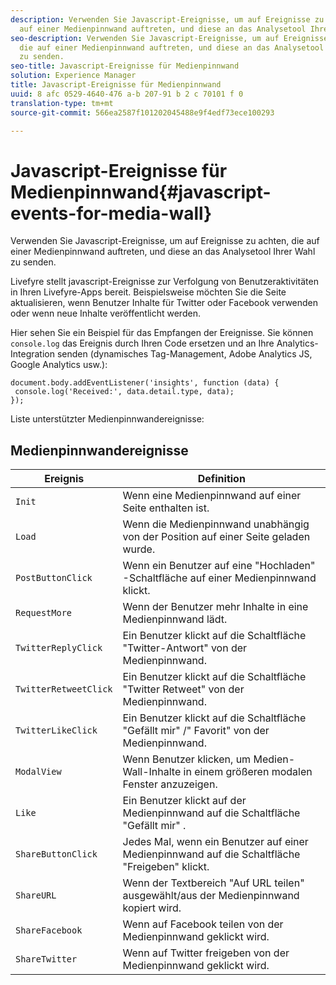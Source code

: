 ```yaml
---
description: Verwenden Sie Javascript-Ereignisse, um auf Ereignisse zu achten, die
  auf einer Medienpinnwand auftreten, und diese an das Analysetool Ihrer Wahl zu senden.
seo-description: Verwenden Sie Javascript-Ereignisse, um auf Ereignisse zu achten,
  die auf einer Medienpinnwand auftreten, und diese an das Analysetool Ihrer Wahl
  zu senden.
seo-title: Javascript-Ereignisse für Medienpinnwand
solution: Experience Manager
title: Javascript-Ereignisse für Medienpinnwand
uuid: 8 afc 0529-4640-476 a-b 207-91 b 2 c 70101 f 0
translation-type: tm+mt
source-git-commit: 566ea2587f101202045488e9f4edf73ece100293

---
```



# Javascript-Ereignisse für Medienpinnwand{#javascript-events-for-media-wall}

Verwenden Sie Javascript-Ereignisse, um auf Ereignisse zu achten, die auf einer Medienpinnwand auftreten, und diese an das Analysetool Ihrer Wahl zu senden.

Livefyre stellt javascript-Ereignisse zur Verfolgung von Benutzeraktivitäten in Ihren Livefyre-Apps bereit. Beispielsweise möchten Sie die Seite aktualisieren, wenn Benutzer Inhalte für Twitter oder Facebook verwenden oder wenn neue Inhalte veröffentlicht werden.

Hier sehen Sie ein Beispiel für das Empfangen der Ereignisse. Sie können `console.log` das Ereignis durch Ihren Code ersetzen und an Ihre Analytics-Integration senden (dynamisches Tag-Management, Adobe Analytics JS, Google Analytics usw.):

```
document.body.addEventListener('insights', function (data) { 
 console.log('Received:', data.detail.type, data); 
});
```

Liste unterstützter Medienpinnwandereignisse:

## Medienpinnwandereignisse

| Ereignis | Definition |
|---|---|
| `Init` | Wenn eine Medienpinnwand auf einer Seite enthalten ist. |
| `Load` | Wenn die Medienpinnwand unabhängig von der Position auf einer Seite geladen wurde. |
| `PostButtonClick` | Wenn ein Benutzer auf eine "Hochladen" -Schaltfläche auf einer Medienpinnwand klickt. |
| `RequestMore` | Wenn der Benutzer mehr Inhalte in eine Medienpinnwand lädt. |
| `TwitterReplyClick` | Ein Benutzer klickt auf die Schaltfläche "Twitter-Antwort" von der Medienpinnwand. |
| `TwitterRetweetClick` | Ein Benutzer klickt auf die Schaltfläche "Twitter Retweet" von der Medienpinnwand. |
| `TwitterLikeClick` | Ein Benutzer klickt auf die Schaltfläche "Gefällt mir" /" Favorit" von der Medienpinnwand. |
| `ModalView` | Wenn Benutzer klicken, um Medien-Wall-Inhalte in einem größeren modalen Fenster anzuzeigen. |
| `Like` | Ein Benutzer klickt auf der Medienpinnwand auf die Schaltfläche "Gefällt mir" . |
| `ShareButtonClick` | Jedes Mal, wenn ein Benutzer auf einer Medienpinnwand auf die Schaltfläche "Freigeben" klickt. |
| `ShareURL` | Wenn der Textbereich "Auf URL teilen" ausgewählt/aus der Medienpinnwand kopiert wird. |
| `ShareFacebook` | Wenn auf Facebook teilen von der Medienpinnwand geklickt wird. |
| `ShareTwitter` | Wenn auf Twitter freigeben von der Medienpinnwand geklickt wird. |
